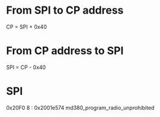 

# From SPI to CP address

CP = SPI + 0x40

# From CP address to SPI

SPI = CP - 0x40

# SPI

0x20F0 8 : 0x2001e574 md380_program_radio_unprohibited

